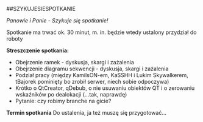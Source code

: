 #\#SZYKUJESIESPOTKANIE

*Panowie i Panie - Szykuje się spotkanie!*

Spotkanie ma trwać ok. 30 minut, m. in. będzie wtedy ustalony przydział do roboty

**Streszczenie spotkania:**
- Obejrzenie ramek - dyskusja, skargi i zażalenia
- Obejrzenie diagramu sekwencji - dyskusja, skargi i zażalenia
- Podział pracy (między KamilsON-em, KaSSHH i Lukim Skywalkerem, tBajorek pominięty bo zrobił serwer, niech sobie odpoczywa)
- Krótko o QtCreator, qDebub, o nie usuwaniu obiektów QT i o zerowaniu wskaźników po dealokacji (...tak, naprawdę)
- Pytanie: czy robimy branche na gicie?

**Termin spotkania**
Do ustalenia, ja też muszę się przygotować...
